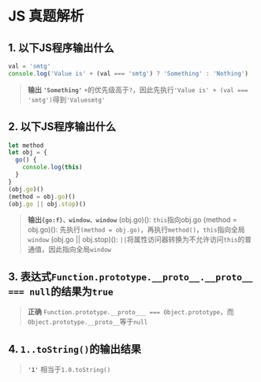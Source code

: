 # JS 真题解析

## 1. 以下JS程序输出什么
```js
val = 'smtg'
console.log('Value is' + (val === 'smtg') ? 'Something' : 'Nothing')
```

> **输出 `'Something'`**
> `+`的优先级高于`?`，因此先执行`'Value is' + (val === 'smtg')`得到`'Valuesmtg'`

## 2. 以下JS程序输出什么
```js
let method
let obj = {
  go() {
    console.log(this)
  }
}
(obj.go)()
(method = obj.go)()
(obj.go || obj.stop)()
```

> **输出`{go:f}、window、window`**
> (obj.go)(): `this`指向obj.go
> (method = obj.go)(): 先执行`(method = obj.go)`，再执行`method()`，`this`指向全局`window`
> (obj.go || obj.stop)(): `||`将属性访问器转换为不允许访问`this`的普通值，因此指向全局`window`

## 3. 表达式`Function.prototype.__proto__.__proto__  === null`的结果为`true`

> **正确**
> `Function.prototype.__proto___ === Object.prototype`，而`Object.prototype.__proto__`等于`null`

## 4. `1..toString()`的输出结果

> **`'1'`**
> 相当于`1.0.toString()`